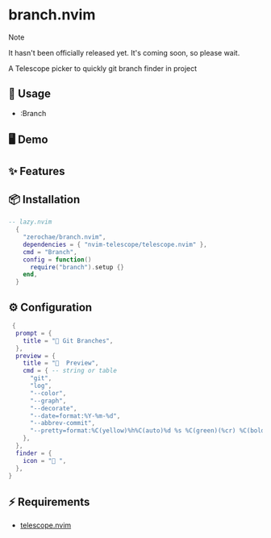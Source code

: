 # branch.nvim

>[!NOTE]
> It hasn't been officially released yet. It's coming soon, so please wait.

A Telescope picker to quickly git branch finder in project

## 🚀 Usage

- :Branch

## 🖥️ Demo


## ✨ Features

## 📦 Installation

```lua
-- lazy.nvim
  {
    "zerochae/branch.nvim",
    dependencies = { "nvim-telescope/telescope.nvim" },
    cmd = "Branch",
    config = function()
      require("branch").setup {}
    end,
  }
```

## ⚙️ Configuration


```lua
 {
  prompt = {
    title = " Git Branches",
  },
  preview = {
    title = "  Preview",
    cmd = { -- string or table
      "git",
      "log",
      "--color",
      "--graph",
      "--decorate",
      "--date=format:%Y-%m-%d",
      "--abbrev-commit",
      "--pretty=format:%C(yellow)%h%C(auto)%d %s %C(green)(%cr) %C(bold blue)%an",
    },
  },
  finder = {
    icon = " ",
  },
}
```

## ⚡️ Requirements

- [telescope.nvim](https://github.com/nvim-telescope/telescope.nvim)

